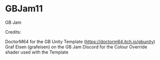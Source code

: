 # GBJam11

GB Jam


Credits:

DoctorM64 for the GB Unity Template (https://doctorm64.itch.io/gbunity)
Graf Eisen (grafeisen) on the GB Jam Discord for the Colour Override shader used with the Template
